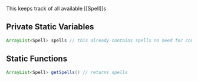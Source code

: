 This keeps track of all available [[Spell]]s

## Private Static Variables

```java
ArrayList<Spell> spells // this already contains spells no need for construction, idk how realiable this is though
```

## Static Functions

```java
ArrayList<Spell> getSpells() // returns spells
```